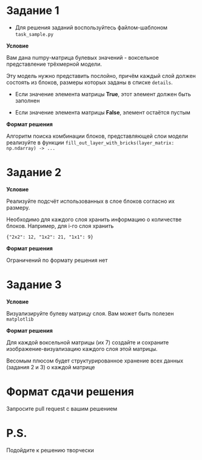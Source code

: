 # Задание 1

- Для решения заданий воспользуйтесь файлом-шаблоном `task_sample.py`

**Условие**


  Вам дана numpy-матрица булевых значений - воксельное представление трёхмерной модели.
  
  Эту модель нужно представить послойно, причём каждый слой должен состоять из блоков, размеры которых заданы в списке `details`.
  
  - Если значение элемента матрицы **True**, этот элемент должен быть заполнен
  
  - Если значение элемента матрицы **False**, элемент остаётся пустым

**Формат решения**

  Алгоритм поиска комбинации блоков, представляющей слои модели реализуйте в функции `fill_out_layer_with_bricks(layer_matrix: np.ndarray) -> ...`

# Задание 2

**Условие**

  Реализуйте подсчёт использованных в слое блоков согласно их размеру.

  Необходимо для каждого слоя хранить информацию о количестве блоков. Например, для i-го слоя хранить
  ```
  {"2x2": 12, "1x2": 21, "1x1": 9}
  ```

**Формат решения**

  Ограничений по формату решения нет

# Задание 3

  **Условие**

  Визуализируйте булеву матрицу слоя. Вам может быть полезен `matplotlib`

  **Формат решения**

  Для каждой воксельной матрицы (их 7) создайте и сохраните изображение-визуализацию каждого слоя этой матрицы.
  
  Весомым плюсом будет структурированное хранение всех данных (задания 2 и 3) о каждой матрице

# Формат сдачи решения

  Запросите pull request с вашим решением

# P.S.

  Подойдите к решению творчески
  
